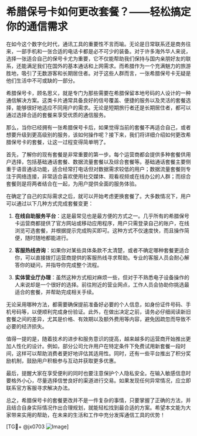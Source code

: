 # 希腊保号卡如何更改套餐？——轻松搞定你的通信需求

在如今这个数字化时代，通讯工具的重要性不言而喻。无论是日常联系还是商务往来，一部手机和一张合适的电话卡都是必不可少的装备。对于许多海外华人来说，选择一张适合自己的保号卡尤为重要，它不仅能帮助我们保持与国内亲朋好友的联系，还能满足我们在国外的基本通话和上网需求。而希腊作为一个充满魅力的旅游胜地，吸引了无数游客和长期居住者。对于这些人群而言，一张希腊保号卡无疑是他们生活中不可或缺的一部分。

希腊保号卡，顾名思义，就是专门为那些需要在希腊保留本地号码的人设计的一种通信解决方案。这类卡片通常具备良好的信号覆盖、便捷的服务以及灵活的套餐选择，能够很好地适应不同用户的需求。无论是短期旅行者还是长期居住者，都可以通过选择合适的套餐来享受优质的通信服务。

那么，当你已经拥有一张希腊保号卡后，如果觉得当前的套餐不再适合自己，或者想要升级到更高级别的服务，该如何操作呢？接下来，我们将详细介绍如何更改希腊保号卡的套餐，让这一过程变得简单明了。

首先，了解你的现有套餐是非常重要的第一步。每个运营商都会提供多种套餐供用户选择，包括基础通话套餐、数据流量套餐以及综合套餐等。基础通话套餐主要侧重于语音通话功能，适合经常打电话但对数据需求较低的用户；数据流量套餐则专注于网络连接，非常适合喜欢使用社交媒体、观看视频或在线办公的人群；而综合套餐则是将两者结合在一起，为用户提供全面的服务体验。

在确定了自己的实际需求之后，就可以开始考虑更换套餐了。大多数情况下，用户可以通过以下几种方式完成套餐变更：

1. **在线自助服务平台**：这是最常见也是最方便的方式之一。几乎所有的希腊保号卡运营商都提供了官方网站或移动应用程序，用户只需登录自己的账户，在线浏览可选套餐，并根据提示完成购买即可。这种方式不仅速度快，而且操作简便，随时随地都能进行。

2. **客服热线咨询**：如果你对某些具体条款不太清楚，或者不确定哪种套餐更适合你，可以直接拨打运营商提供的客服热线寻求帮助。专业的客服人员会耐心解答你的疑问，并指导你完成整个流程。

3. **实体营业厅办理**：虽然这种方式相对麻烦一些，但对于不熟悉电子设备操作的人来说却是一个很好的选择。前往附近的营业网点，工作人员会协助你挑选最适合的套餐，并帮助完成相关手续。

无论采用哪种方法，都需要确保提前准备好必要的个人信息，如身份证件号码、手机号码等，以便顺利完成身份验证。此外，在做出决定之前，请务必仔细阅读新旧套餐之间的差异，尤其是价格、有效期以及额外费用等内容，避免因疏忽而导致不必要的经济损失。

值得一提的是，随着技术的进步和服务意识的提高，越来越多的运营商开始推出更加人性化的设计。例如，部分公司允许用户在特定条件下免费试用新套餐一段时间，这样可以帮助消费者更好地评估其适用性。同时，还有一些平台推出了积分奖励机制，鼓励用户积极参与互动并获取更多优惠。

最后，提醒大家在享受便利的同时也要注意保护个人隐私安全。在输入敏感信息时要格外小心，尽量选择信誉良好的渠道进行交易。如果发现任何异常情况，应立即联系官方客服寻求解决办法。

总之，希腊保号卡的套餐更改并不是一件复杂的事情，只要掌握了正确的方法，并且结合自身实际情况作出合理规划，就能轻松找到最合适的方案。希望本文能为大家带来实用的帮助，在未来的生活和工作中充分发挥通信工具的优势！

[TG💪+ @jx0703 ![Image](https://github.com/user-attachments/assets/dbca1d08-cadb-493c-b0ec-ad6f7a83f270)]
